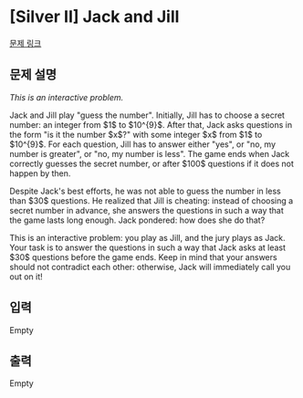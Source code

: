 # [Silver II] Jack and Jill

[문제 링크](https://www.acmicpc.net/problem/23656) 

## 문제 설명

<p><em>This is an interactive problem.</em></p>

<p>Jack and Jill play "guess the number". Initially, Jill has to choose a secret number: an integer from $1$ to $10^{9}$. After that, Jack asks questions in the form "is it the number $x$?" with some integer $x$ from $1$ to $10^{9}$. For each question, Jill has to answer either "yes", or "no, my number is greater", or "no, my number is less". The game ends when Jack correctly guesses the secret number, or after $100$ questions if it does not happen by then.</p>

<p>Despite Jack's best efforts, he was not able to guess the number in less than $30$ questions. He realized that Jill is cheating: instead of choosing a secret number in advance, she answers the questions in such a way that the game lasts long enough. Jack pondered: how does she do that?</p>

<p>This is an interactive problem: you play as Jill, and the jury plays as Jack. Your task is to answer the questions in such a way that Jack asks at least $30$ questions before the game ends. Keep in mind that your answers should not contradict each other: otherwise, Jack will immediately call you out on it!</p>

## 입력 

 Empty

## 출력 

 Empty


